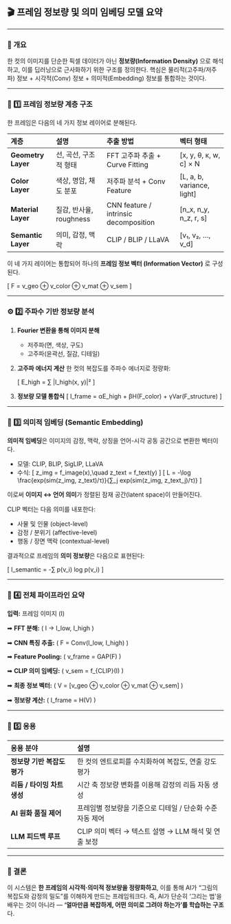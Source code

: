 ## 🎬 프레임 정보량 및 의미 임베딩 모델 요약

---

### 🎯 개요

한 컷의 이미지를 단순한 픽셀 데이터가 아닌 **정보량(Information Density)** 으로 해석하고, 이를 딥러닝으로 근사화하기 위한 구조를 정의한다. 핵심은 물리적(고주파/저주파) 정보 + 시각적(Conv) 정보 + 의미적(Embedding) 정보를 통합하는 것이다.

---

### 🧩 1️⃣ 프레임 정보량 계층 구조

한 프레임은 다음의 네 가지 정보 레이어로 분해된다.

| 계층                 | 설명                 | 추출 방법                                 | 벡터 형태                      |
| :----------------- | :----------------- | :------------------------------------ | :------------------------- |
| **Geometry Layer** | 선, 곡선, 구조적 형태      | FFT 고주파 추출 + Curve Fitting            | [x, y, θ, κ, w, c] × N     |
| **Color Layer**    | 색상, 명암, 채도 분포      | 저주파 분석 + Conv Feature                 | [L, a, b, variance, light] |
| **Material Layer** | 질감, 반사율, roughness | CNN feature / intrinsic decomposition | [n_x, n_y, n_z, r, s]      |
| **Semantic Layer** | 의미, 감정, 맥락         | CLIP / BLIP / LLaVA                   | [v₁, v₂, …, v_d]           |

이 네 가지 레이어는 통합되어 하나의 **프레임 정보 벡터 (Information Vector)** 로 구성된다.

[ F = v_geo ⊕ v_color ⊕ v_mat ⊕ v_sem ]

---

### ⚙️ 2️⃣ 주파수 기반 정보량 분석

1. **Fourier 변환을 통해 이미지 분해**

   * 저주파(면, 색상, 구도)
   * 고주파(윤곽선, 질감, 디테일)

2. **고주파 에너지 계산**
   한 컷의 복잡도를 주파수 에너지로 정량화:

   [ E_high = ∑ |I_high(x, y)|² ]

3. **정보량 모델 통합식**
   [ I_frame = αE_high + βH(F_color) + γVar(F_structure) ]

---

### 🧠 3️⃣ 의미적 임베딩 (Semantic Embedding)

**의미적 임베딩**은 이미지의 감정, 맥락, 상징을 언어-시각 공동 공간으로 변환한 벡터이다.

* 모델: CLIP, BLIP, SigLIP, LLaVA
* 수식:
  [ z_img = f_image(x),\quad z_text = f_text(y) ]
  [ L = -\log \frac{exp(sim(z_img, z_text)/τ)}{∑_j exp(sim(z_img, z_text_j)/τ)} ]

이로써 **이미지 ↔ 언어 의미**가 정렬된 잠재 공간(latent space)이 만들어진다.

CLIP 벡터는 다음 의미를 내포한다:

* 사물 및 인물 (object-level)
* 감정 / 분위기 (affective-level)
* 행동 / 장면 맥락 (contextual-level)

결과적으로 프레임의 **의미 정보량**은 다음으로 표현된다:

[ I_semantic = -∑ p(v_i) log p(v_i) ]

---

### 🧩 4️⃣ 전체 파이프라인 요약

**입력:** 프레임 이미지 (I)

➡ **FFT 분해:** ( I → I_low, I_high )

➡ **CNN 특징 추출:** ( F = Conv(I_low, I_high) )

➡ **Feature Pooling:** ( v_frame = GAP(F) )

➡ **CLIP 의미 임베딩:** ( v_sem = f_{CLIP}(I) )

➡ **최종 정보 벡터:** ( V = [v_geo ⊕ v_color ⊕ v_mat ⊕ v_sem] )

➡ **정보량 계산:** ( I_frame = H(V) )

---

### 🔮 5️⃣ 응용

| 응용 분야              | 설명                                   |
| :----------------- | :------------------------------------ |
| **정보량 기반 복잡도 평가**  | 한 컷의 엔트로피를 수치화하여 복잡도, 연출 강도 평가       |
| **리듬 / 타이밍 차트 생성** | 시간 축 정보량 변화를 이용해 감정의 리듬 자동 생성        |
| **AI 원화 품질 제어**    | 프레임별 정보량을 기준으로 디테일 / 단순화 수준 자동 제어    |
| **LLM 피드백 루프**     | CLIP 의미 벡터 → 텍스트 설명 → LLM 해석 및 연출 보정 |

---

### 📘 결론

이 시스템은 **한 프레임의 시각적·의미적 정보량을 정량화하고**, 이를 통해 AI가 “그림의 복잡도와 감정의 밀도”를 이해하게 만드는 프레임워크다.
즉, AI가 단순히 ‘그리는 법’을 배우는 것이 아니라 —
**‘얼마만큼 복잡하게, 어떤 의미로 그려야 하는가’를 학습하는 구조**다.
